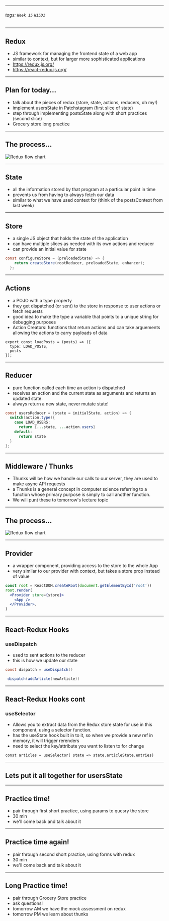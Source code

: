 <style>
    .present {
        text-align: left;
    }
</style>

---



###### tags: `Week 15` `W15D1`



---

## Redux

- JS framework for managing the frontend state of a web app
- similar to context, but for larger more sophisticated applications
- https://redux.js.org/
- https://react-redux.js.org/



---

## Plan for today...

- talk about the pieces of redux (store, state, actions, reducers, oh my!)
- implement usersState in Patchstagram (first slice of state)
- step through implementing postsState along with short practices (second slice)
- Grocery store long practice  


---


## The process...

![Redux flow chart](https://appacademy-open-assets.s3.us-west-1.amazonaws.com/Modular-Curriculum/content/react-redux/topics/redux/assets/ReactReduxCrudCycle.jpg)



---

## State

- all the information stored by that program at a particular point in time
- prevents us from having to always fetch our data
- similar to what we have used context for (think of the postsContext from last week)


---


## Store

- a single JS object that holds the state of the application
- can have multiple slices as needed with its own actions and reducer
- can provide an initial value for state

```java    
const configureStore = (preloadedState) => {
    return createStore(rootReducer, preloadedState, enhancer);
  };
```

---

## Actions

- a POJO with a type property
- they get dispatched (or sent) to the store in response to user actions or fetch requests
- good idea to make the type a variable that points to a unique string for debugging purposes
- Action Creators: functions that return actions and can take arguements allowing the actions to carry payloads of data

```javascript=
export const loadPosts = (posts) => ({
  type: LOAD_POSTS,
  posts
});
```


---

## Reducer

- pure function called each time an action is dispatched
- receives an action and the current state as arguments and returns an updated state.
- always return a new state, never mutate state! 

```java    
const usersReducer = (state = initialState, action) => {
  switch(action.type){
    case LOAD_USERS:
      return {...state, ...action.users}
    default:
      return state
  }
};

```

---

## Middleware / Thunks

- Thunks will be how we handle our calls to our server, they are used to make async API requests
- a Thunks is a general concept in computer science referring to a function whose primary purpose is simply to call another function. 
- We will punt these to tomorrow's lecture topic


---


## The process...

![Redux flow chart](https://appacademy-open-assets.s3.us-west-1.amazonaws.com/Modular-Curriculum/content/react-redux/topics/redux/assets/ReactReduxCrudCycle.jpg)



---


## Provider

- a wrapper component, providing access to the store to the whole App
- very similar to our provider with context, but takes a store prop instead of value

```jsx
const root = ReactDOM.createRoot(document.getElementById('root'))
root.render(
  <Provider store={store}>
    <App />
  </Provider>,
)
```

---

## React-Redux Hooks

### useDispatch

- used to sent actions to the reducer
- this is how we update our state

```java    
const dispatch = useDispatch()

 dispatch(addArticle(newArticle))   
```

---


## React-Redux Hooks cont

### useSelector

- Allows you to extract data from the Redux store state for use in this component, using a selector function.
- has the useState hook built in to it, so when we provide a new ref in memory, it will trigger rerenders
- need to select the key/attribute you want to listen to for change

```javascript=
const articles = useSelector( state => state.articleState.entries)
```

---

## Lets put it all together for usersState



---

## Practice time!

- pair through first short practice, using params to quesry the store
- 30 min
- we'll come back and talk about it


---


## Practice time again!

- pair through second short practice, using forms with redux
- 30 min
- we'll come back and talk about it


---

## Long Practice time!

- pair through Grocery Store practice
- ask questions!
- tomorrow AM we have the mock assessment on redux
- tomorrow PM we learn about thunks